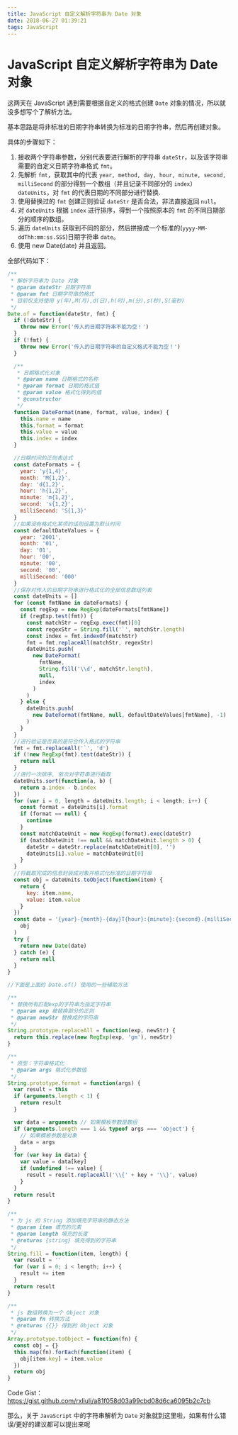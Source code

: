```yaml
---
title: JavaScript 自定义解析字符串为 Date 对象
date: 2018-06-27 01:39:21
tags: JavaScript
---
```


# JavaScript 自定义解析字符串为 Date 对象

这两天在 JavaScript 遇到需要根据自定义的格式创建 `Date` 对象的情况，所以就没多想写个了解析方法。

基本思路是将非标准的日期字符串转换为标准的日期字符串，然后再创建对象。

具体的步骤如下：

1. 接收两个字符串参数，分别代表要进行解析的字符串 `dateStr`，以及该字符串需要的自定义日期字符串格式 `fmt`。
2. 先解析 `fmt`，获取其中的代表 `year, method, day, hour, minute, second, milliSecond` 的部分得到一个数组（并且记录不同部分的 `index`）`dateUnits`，对 `fmt` 的代表日期的不同部分进行替换.
3. 使用替换过的 `fmt` 创建正则验证 `dateStr` 是否合法，非法直接返回 `null`。
4. 对 `dateUnits` 根据 `index` 进行排序，得到一个按照原本的 `fmt` 的不同日期部分的顺序的数组。
5. 遍历 `dateUnits` 获取到不同的部分，然后拼接成一个标准的(`yyyy-MM-ddThh:mm:ss.SSS`)日期字符串 `date`。
6. 使用 new Date(date) 并且返回。

全部代码如下：

```js
/**
 * 解析字符串为 Date 对象
 * @param dateStr 日期字符串
 * @param fmt 日期字符串的格式
 * 目前仅支持使用 y(年),M(月),d(日),h(时),m(分),s(秒),S(毫秒)
 */
Date.of = function(dateStr, fmt) {
  if (!dateStr) {
    throw new Error('传入的日期字符串不能为空！')
  }
  if (!fmt) {
    throw new Error('传入的日期字符串的自定义格式不能为空！')
  }

  /**
   * 日期格式化对象
   * @param name 日期格式的名称
   * @param format 日期的格式值
   * @param value 格式化得到的值
   * @constructor
   */
  function DateFormat(name, format, value, index) {
    this.name = name
    this.format = format
    this.value = value
    this.index = index
  }

  //日期时间的正则表达式
  const dateFormats = {
    year: 'y{1,4}',
    month: 'M{1,2}',
    day: 'd{1,2}',
    hour: 'h{1,2}',
    minute: 'm{1,2}',
    second: 's{1,2}',
    milliSecond: 'S{1,3}'
  }
  //如果没有格式化某项的话则设置为默认时间
  const defaultDateValues = {
    year: '2001',
    month: '01',
    day: '01',
    hour: '00',
    minute: '00',
    second: '00',
    milliSecond: '000'
  }
  //保存对传入的日期字符串进行格式化的全部信息数组列表
  const dateUnits = []
  for (const fmtName in dateFormats) {
    const regExp = new RegExp(dateFormats[fmtName])
    if (regExp.test(fmt)) {
      const matchStr = regExp.exec(fmt)[0]
      const regexStr = String.fill('`', matchStr.length)
      const index = fmt.indexOf(matchStr)
      fmt = fmt.replaceAll(matchStr, regexStr)
      dateUnits.push(
        new DateFormat(
          fmtName,
          String.fill('\\d', matchStr.length),
          null,
          index
        )
      )
    } else {
      dateUnits.push(
        new DateFormat(fmtName, null, defaultDateValues[fmtName], -1)
      )
    }
  }
  //进行验证是否真的是符合传入格式的字符串
  fmt = fmt.replaceAll('`', 'd')
  if (!new RegExp(fmt).test(dateStr)) {
    return null
  }
  //进行一次排序, 依次对字符串进行截取
  dateUnits.sort(function(a, b) {
    return a.index - b.index
  })
  for (var i = 0, length = dateUnits.length; i < length; i++) {
    const format = dateUnits[i].format
    if (format == null) {
      continue
    }
    const matchDateUnit = new RegExp(format).exec(dateStr)
    if (matchDateUnit !== null && matchDateUnit.length > 0) {
      dateStr = dateStr.replace(matchDateUnit[0], '')
      dateUnits[i].value = matchDateUnit[0]
    }
  }
  //将截取完成的信息封装成对象并格式化标准的日期字符串
  const obj = dateUnits.toObject(function(item) {
    return {
      key: item.name,
      value: item.value
    }
  })
  const date = '{year}-{month}-{day}T{hour}:{minute}:{second}.{milliSecond}'.format(
    obj
  )
  try {
    return new Date(date)
  } catch (e) {
    return null
  }
}

//下面是上面的 Date.of() 使用的一些辅助方法

/**
 * 替换所有匹配exp的字符串为指定字符串
 * @param exp 被替换部分的正则
 * @param newStr 替换成的字符串
 */
String.prototype.replaceAll = function(exp, newStr) {
  return this.replace(new RegExp(exp, 'gm'), newStr)
}

/**
 * 原型：字符串格式化
 * @param args 格式化参数值
 */
String.prototype.format = function(args) {
  var result = this
  if (arguments.length < 1) {
    return result
  }

  var data = arguments // 如果模板参数是数组
  if (arguments.length === 1 && typeof args === 'object') {
    // 如果模板参数是对象
    data = args
  }
  for (var key in data) {
    var value = data[key]
    if (undefined !== value) {
      result = result.replaceAll('\\{' + key + '\\}', value)
    }
  }
  return result
}

/**
 * 为 js 的 String 添加填充字符串的静态方法
 * @param item 填充的元素
 * @param length 填充的长度
 * @returns {string} 填充得到的字符串
 */
String.fill = function(item, length) {
  var result = ''
  for (var i = 0; i < length; i++) {
    result += item
  }
  return result
}

/**
 * js 数组转换为一个 Object 对象
 * @param fn 转换方法
 * @returns {{}} 得到的 Object 对象
 */
Array.prototype.toObject = function(fn) {
  const obj = {}
  this.map(fn).forEach(function(item) {
    obj[item.key] = item.value
  })
  return obj
}
```

Code Gist：https://gist.github.com/rxliuli/a81f058d03a99cbd08d6ca6095b2c7cb

那么，关于 `JavaScript` 中的字符串解析为 `Date` 对象就到这里啦，如果有什么错误/更好的建议都可以提出来呢

